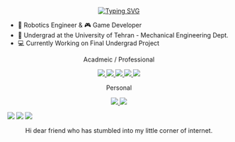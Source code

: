 <p align="center">
<a href="https://git.io/typing-svg"><img src="https://readme-typing-svg.demolab.com?font=Fira+Code&duration=1000&pause=1000&color=38C2FF&center=true&vCenter=true&random=false&width=435&lines=Arvin+Mohammadi;Robotics+Engineer+%26+Game+Developer" alt="Typing SVG" /></a>
</p>

- 🤖 Robotics Engineer & 🎮 Game Developer
- 📖 Undergrad at the University of Tehran - Mechanical Engineering Dept.
- 💻 Currently Working on Final Undergrad Project


<p align="center">
  Acadmeic / Professional
</p>

<p align="center">
  <a href="mailto:arvin.mohammadi@ut.ac.ir">
    <img src="https://img.shields.io/badge/-Email-red?style=flat-square&logo=gmail&logoColor=white">
  </a>
  <a href="https://www.linkedin.com/in/arvin-mohammadi/">
    <img src="https://img.shields.io/badge/-Linkedin-blue?style=flat-square&logo=linkedin">
  </a>
  <a href='https://scholar.google.com/citations?hl=en&user=he-M2gUAAAAJ'>
      <img src='https://img.shields.io/badge/Scholar-100000?style=flat&logo=GoogleScholar&logoColor=white&&color=0181FF'>
  </a>
  <a href='https://orcid.org/my-orcid?orcid=0000-0003-4533-463X'>
      <img src='https://img.shields.io/badge/orcid-badge?style=flat-square&logo=orcid&logoColor=rgb'>
  </a>
  <a href='https://www.researchgate.net/profile/Arvin-Mohammadi-3'>
      <img src='https://img.shields.io/badge/researchgate-badge?style=flat-square&logo=researchgate&logoColor=black&labelColor=white&color=black'>
  </a>

<p align="center">
  Personal
</p>

<p align="center">
  <a href="mailto:arvin1844m@gmail.com">
    <img src="https://img.shields.io/badge/-Email-red?style=flat-square&logo=gmail&logoColor=white">
  </a>
  <a href='https://medium.com/@arvin-mohammadi'>
      <img src='https://img.shields.io/badge/Medium-white?style=flat-square&logo=medium&logoColor=black'>
  </a>
</p>

![](http://github-profile-summary-cards.vercel.app/api/cards/profile-details?username=arthasmenethil-a&theme=dracula)
![](http://github-profile-summary-cards.vercel.app/api/cards/repos-per-language?username=arthasmenethil-a&theme=dracula) 
![](http://github-profile-summary-cards.vercel.app/api/cards/most-commit-language?username=arthasmenethil-a&theme=dracula)


<p align="center">
Hi dear friend who has stumbled into my little corner of internet. 
